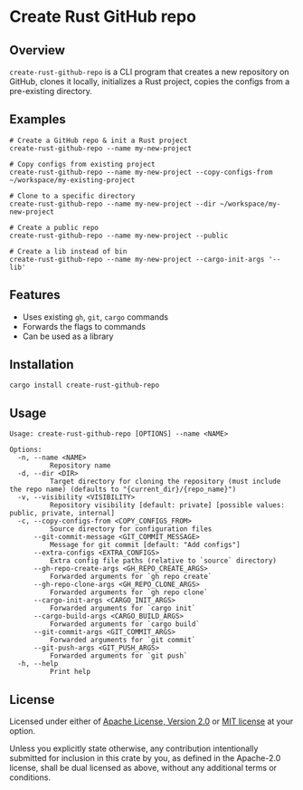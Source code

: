 # Create Rust GitHub repo

## Overview

`create-rust-github-repo` is a CLI program that creates a new repository on GitHub, clones it locally, initializes a Rust project, copies the configs from a pre-existing directory.

## Examples

```shell
# Create a GitHub repo & init a Rust project
create-rust-github-repo --name my-new-project
 
# Copy configs from existing project
create-rust-github-repo --name my-new-project --copy-configs-from ~/workspace/my-existing-project

# Clone to a specific directory
create-rust-github-repo --name my-new-project --dir ~/workspace/my-new-project

# Create a public repo
create-rust-github-repo --name my-new-project --public

# Create a lib instead of bin
create-rust-github-repo --name my-new-project --cargo-init-args '--lib'
```

## Features

* Uses existing `gh`, `git`, `cargo` commands
* Forwards the flags to commands
* Can be used as a library

## Installation

```shell
cargo install create-rust-github-repo
```

## Usage

```shell
Usage: create-rust-github-repo [OPTIONS] --name <NAME>

Options:
  -n, --name <NAME>
          Repository name
  -d, --dir <DIR>
          Target directory for cloning the repository (must include the repo name) (defaults to "{current_dir}/{repo_name}")
  -v, --visibility <VISIBILITY>
          Repository visibility [default: private] [possible values: public, private, internal]
  -c, --copy-configs-from <COPY_CONFIGS_FROM>
          Source directory for configuration files
      --git-commit-message <GIT_COMMIT_MESSAGE>
          Message for git commit [default: "Add configs"]
      --extra-configs <EXTRA_CONFIGS>
          Extra config file paths (relative to `source` directory)
      --gh-repo-create-args <GH_REPO_CREATE_ARGS>
          Forwarded arguments for `gh repo create`
      --gh-repo-clone-args <GH_REPO_CLONE_ARGS>
          Forwarded arguments for `gh repo clone`
      --cargo-init-args <CARGO_INIT_ARGS>
          Forwarded arguments for `cargo init`
      --cargo-build-args <CARGO_BUILD_ARGS>
          Forwarded arguments for `cargo build`
      --git-commit-args <GIT_COMMIT_ARGS>
          Forwarded arguments for `git commit`
      --git-push-args <GIT_PUSH_ARGS>
          Forwarded arguments for `git push`
  -h, --help
          Print help
```

## License

Licensed under either of [Apache License, Version 2.0](LICENSE-APACHE) or [MIT license](LICENSE-MIT) at your option.

Unless you explicitly state otherwise, any contribution intentionally submitted for inclusion in this crate by you, as defined in the Apache-2.0 license, shall be dual licensed as above, without any additional terms or conditions.
